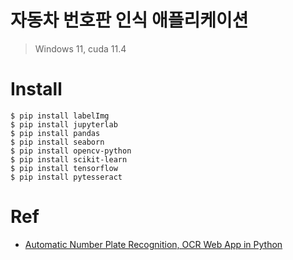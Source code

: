 # 자동차 번호판 인식 애플리케이션

> Windows 11, cuda 11.4

# Install

```
$ pip install labelImg
$ pip install jupyterlab
$ pip install pandas
$ pip install seaborn
$ pip install opencv-python
$ pip install scikit-learn
$ pip install tensorflow
$ pip install pytesseract
```

# Ref

- [Automatic Number Plate Recognition, OCR Web App in Python](https://www.udemy.com/course/deep-learning-web-app-project-number-plate-detection-ocr/)

